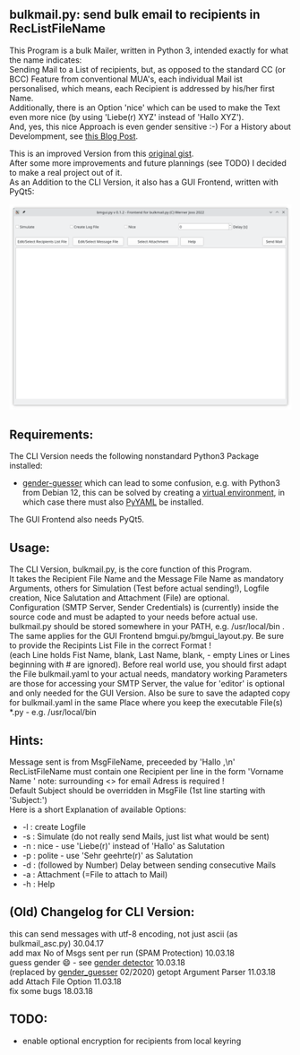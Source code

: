 ## bulkmail.py: send bulk email to recipients in RecListFileName

This Program is a bulk Mailer, written in Python 3, intended exactly for what the name indicates:  
Sending Mail to a List of recipients, but, as opposed to the standard CC (or BCC) Feature from conventional MUA's, each individual Mail ist personalised,
which means, each Recipient is addressed by his/her first Name.  
Additionally, there is an Option 'nice' which can be used to make the Text even more nice (by using 'Liebe(r) XYZ' instead of 'Hallo XYZ').  
And, yes, this nice Approach is even gender sensitive :-)
For a History about Develompment, see [this Blog Post](https://werner.hoernerfranzracing.de/blog/2022-bulkmail/).

This is an improved Version from this [original gist](https://gist.github.com/wernerjoss/9ba0d815bb91d043f929d98670f99064).  
After some more improvements and future plannings (see TODO) I decided to make a real project out of it.  
As an Addition to the CLI Version, it also has a GUI Frontend, written with PyQt5:

![](screenshot.png)

## Requirements:
The CLI Version needs the following nonstandard Python3 Package installed:
- [gender-guesser](https://pypi.org/project/gender-guesser/)
which can lead to some confusion, e.g. with Python3 from Debian 12, this can be solved by creating a [virtual environment](https://python.land/virtual-environments/virtualenv), in which case there must also [PyYAML](https://pypi.org/project/PyYAML/) be installed.

The GUI Frontend also needs PyQt5.

## Usage:
The CLI Version, bulkmail.py, is the core function of this Program.  
It takes the Recipient File Name and the Message File Name as mandatory Arguments, others for Simulation (Test before actual sending!),
Logfile creation, Nice Salutation and Attachment (File) are optional.  
Configuration (SMTP Server, Sender Credentials) is (currently) inside the source code and must be adapted to your needs before actual use.  
bulkmail.py should be stored somewhere in your PATH, e.g. /usr/local/bin .  
The same applies for the GUI Frontend bmgui.py/bmgui_layout.py.
Be sure to provide the Recipints List File in the correct Format !  
(each Line holds Fist Name, blank, Last Name, blank, <email address> - empty Lines or Lines beginning with # are ignored).
Before real world use, you should first adapt the File bulkmail.yaml to your actual needs, mandatory working Parameters are those for
accessing your SMTP Server, the value for 'editor' is optional and only needed for the GUI Version.
Also be sure to save the adapted copy for bulkmail.yaml in the same Place where you keep the executable File(s) *.py - e.g. /usr/local/bin

## Hints:
Message sent is from MsgFileName, preceeded by 'Hallo <Name>,\n'  
RecListFileName must contain one Recipient per line in the form 'Vorname Name <email>'	note: surrounding <> for email Adress is required !  
Default Subject should be overridden in MsgFile (1st line starting with 'Subject:')  
Here is a short Explanation of available Options:
-   -l : create Logfile
-   -s : Simulate (do not really send Mails, just list what would be sent)
-   -n : nice - use 'Liebe(r)' instead of 'Hallo' as Salutation
-   -p : polite - use 'Sehr geehrte(r)' as Salutation
-   -d : (followed by Number) Delay between sending consecutive Mails
-	-a : Attachment (=File to attach to Mail)
-   -h : Help 

## (Old) Changelog for CLI Version:
this can send messages with utf-8 encoding, not just ascii (as bulkmail_asc.py) 30.04.17  
add max No of Msgs sent per run (SPAM Protection) 10.03.18  
guess gender :smile: - see [gender detector](https://pypi.python.org/pypi/gender-detector) 10.03.18  
(replaced by [gender_guesser](https://pypi.org/project/gender-guesser/) 02/2020)
getopt Argument Parser 11.03.18  
add Attach File Option 11.03.18  
fix some bugs 18.03.18  

## TODO:
- enable optional encryption for recipients from local keyring
